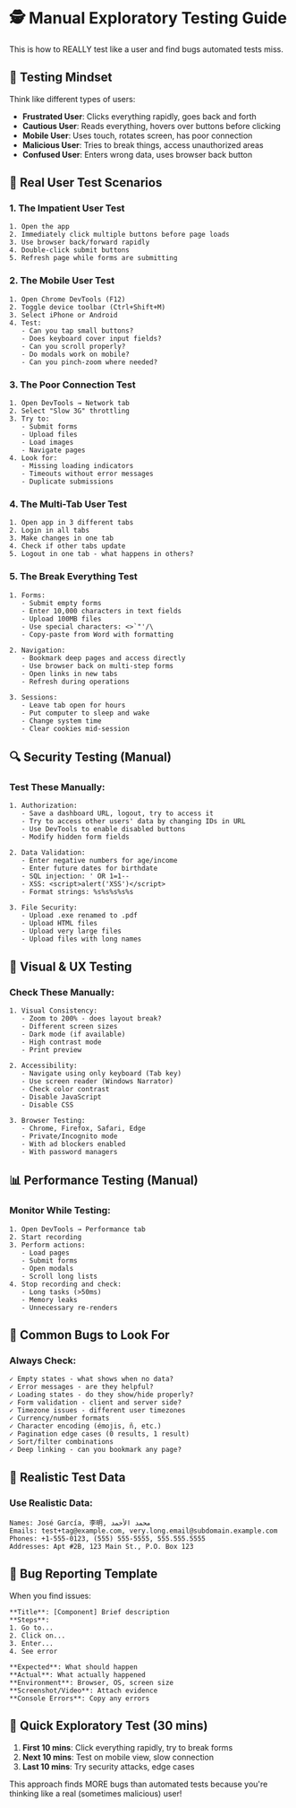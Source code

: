 # 🕵️ Manual Exploratory Testing Guide

This is how to REALLY test like a user and find bugs automated tests miss.

## 🎯 Testing Mindset

Think like different types of users:
- **Frustrated User**: Clicks everything rapidly, goes back and forth
- **Cautious User**: Reads everything, hovers over buttons before clicking
- **Mobile User**: Uses touch, rotates screen, has poor connection
- **Malicious User**: Tries to break things, access unauthorized areas
- **Confused User**: Enters wrong data, uses browser back button

## 📱 Real User Test Scenarios

### 1. The Impatient User Test
```
1. Open the app
2. Immediately click multiple buttons before page loads
3. Use browser back/forward rapidly
4. Double-click submit buttons
5. Refresh page while forms are submitting
```

### 2. The Mobile User Test
```
1. Open Chrome DevTools (F12)
2. Toggle device toolbar (Ctrl+Shift+M)
3. Select iPhone or Android
4. Test:
   - Can you tap small buttons?
   - Does keyboard cover input fields?
   - Can you scroll properly?
   - Do modals work on mobile?
   - Can you pinch-zoom where needed?
```

### 3. The Poor Connection Test
```
1. Open DevTools → Network tab
2. Select "Slow 3G" throttling
3. Try to:
   - Submit forms
   - Upload files
   - Load images
   - Navigate pages
4. Look for:
   - Missing loading indicators
   - Timeouts without error messages
   - Duplicate submissions
```

### 4. The Multi-Tab User Test
```
1. Open app in 3 different tabs
2. Login in all tabs
3. Make changes in one tab
4. Check if other tabs update
5. Logout in one tab - what happens in others?
```

### 5. The Break Everything Test
```
1. Forms:
   - Submit empty forms
   - Enter 10,000 characters in text fields
   - Upload 100MB files
   - Use special characters: <>`"'/\
   - Copy-paste from Word with formatting

2. Navigation:
   - Bookmark deep pages and access directly
   - Use browser back on multi-step forms
   - Open links in new tabs
   - Refresh during operations

3. Sessions:
   - Leave tab open for hours
   - Put computer to sleep and wake
   - Change system time
   - Clear cookies mid-session
```

## 🔍 Security Testing (Manual)

### Test These Manually:
```
1. Authorization:
   - Save a dashboard URL, logout, try to access it
   - Try to access other users' data by changing IDs in URL
   - Use DevTools to enable disabled buttons
   - Modify hidden form fields

2. Data Validation:
   - Enter negative numbers for age/income
   - Enter future dates for birthdate
   - SQL injection: ' OR 1=1--
   - XSS: <script>alert('XSS')</script>
   - Format strings: %s%s%s%s%s

3. File Security:
   - Upload .exe renamed to .pdf
   - Upload HTML files
   - Upload very large files
   - Upload files with long names
```

## 🎨 Visual & UX Testing

### Check These Manually:
```
1. Visual Consistency:
   - Zoom to 200% - does layout break?
   - Different screen sizes
   - Dark mode (if available)
   - High contrast mode
   - Print preview

2. Accessibility:
   - Navigate using only keyboard (Tab key)
   - Use screen reader (Windows Narrator)
   - Check color contrast
   - Disable JavaScript
   - Disable CSS

3. Browser Testing:
   - Chrome, Firefox, Safari, Edge
   - Private/Incognito mode
   - With ad blockers enabled
   - With password managers
```

## 📊 Performance Testing (Manual)

### Monitor While Testing:
```
1. Open DevTools → Performance tab
2. Start recording
3. Perform actions:
   - Load pages
   - Submit forms
   - Open modals
   - Scroll long lists
4. Stop recording and check:
   - Long tasks (>50ms)
   - Memory leaks
   - Unnecessary re-renders
```

## 🐛 Common Bugs to Look For

### Always Check:
```
✓ Empty states - what shows when no data?
✓ Error messages - are they helpful?
✓ Loading states - do they show/hide properly?
✓ Form validation - client and server side?
✓ Timezone issues - different user timezones
✓ Currency/number formats
✓ Character encoding (émojis, ñ, etc.)
✓ Pagination edge cases (0 results, 1 result)
✓ Sort/filter combinations
✓ Deep linking - can you bookmark any page?
```

## 🎯 Realistic Test Data

### Use Realistic Data:
```
Names: José García, 李明, محمد الأحمد
Emails: test+tag@example.com, very.long.email@subdomain.example.com
Phones: +1-555-0123, (555) 555-5555, 555.555.5555
Addresses: Apt #2B, 123 Main St., P.O. Box 123
```

## 📝 Bug Reporting Template

When you find issues:
```
**Title**: [Component] Brief description
**Steps**:
1. Go to...
2. Click on...
3. Enter...
4. See error

**Expected**: What should happen
**Actual**: What actually happened
**Environment**: Browser, OS, screen size
**Screenshot/Video**: Attach evidence
**Console Errors**: Copy any errors
```

## 🚀 Quick Exploratory Test (30 mins)

1. **First 10 mins**: Click everything rapidly, try to break forms
2. **Next 10 mins**: Test on mobile view, slow connection
3. **Last 10 mins**: Try security attacks, edge cases

This approach finds MORE bugs than automated tests because you're thinking like a real (sometimes malicious) user!